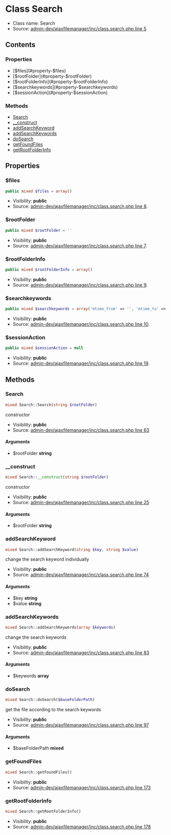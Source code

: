 Class Search
=====================





* Class name: Search
* Source: [admin-dev/ajaxfilemanager/inc/class.search.php line 5](https://github.com/PrestaShop/PrestaShop/blob/1.6.0.3/admin-dev/ajaxfilemanager/inc/class.search.php#L5)


Contents
--------


### Properties

* [$files](#property-$files)
* [$rootFolder](#property-$rootFolder)
* [$rootFolderInfo](#property-$rootFolderInfo)
* [$searchkeywords](#property-$searchkeywords)
* [$sessionAction](#property-$sessionAction)

### Methods

* [Search](#method-Search)
* [__construct](#method-__construct)
* [addSearchKeyword](#method-addSearchKeyword)
* [addSearchKeywords](#method-addSearchKeywords)
* [doSearch](#method-doSearch)
* [getFoundFiles](#method-getFoundFiles)
* [getRootFolderInfo](#method-getRootFolderInfo)




Properties
----------


### <a name="property-$files"></a>$files

```php
public mixed $files = array()
```





* Visibility: **public**
* Source: [admin-dev/ajaxfilemanager/inc/class.search.php line 8](https://github.com/PrestaShop/PrestaShop/blob/1.6.0.3/admin-dev/ajaxfilemanager/inc/class.search.php#L8).


### <a name="property-$rootFolder"></a>$rootFolder

```php
public mixed $rootFolder = ''
```





* Visibility: **public**
* Source: [admin-dev/ajaxfilemanager/inc/class.search.php line 7](https://github.com/PrestaShop/PrestaShop/blob/1.6.0.3/admin-dev/ajaxfilemanager/inc/class.search.php#L7).


### <a name="property-$rootFolderInfo"></a>$rootFolderInfo

```php
public mixed $rootFolderInfo = array()
```





* Visibility: **public**
* Source: [admin-dev/ajaxfilemanager/inc/class.search.php line 9](https://github.com/PrestaShop/PrestaShop/blob/1.6.0.3/admin-dev/ajaxfilemanager/inc/class.search.php#L9).


### <a name="property-$searchkeywords"></a>$searchkeywords

```php
public mixed $searchkeywords = array('mtime_from' => '', 'mtime_to' => '', 'name' => '', 'size_from' => '', 'size_to' => '', 'recursive' => '0')
```





* Visibility: **public**
* Source: [admin-dev/ajaxfilemanager/inc/class.search.php line 10](https://github.com/PrestaShop/PrestaShop/blob/1.6.0.3/admin-dev/ajaxfilemanager/inc/class.search.php#L10).


### <a name="property-$sessionAction"></a>$sessionAction

```php
public mixed $sessionAction = null
```





* Visibility: **public**
* Source: [admin-dev/ajaxfilemanager/inc/class.search.php line 19](https://github.com/PrestaShop/PrestaShop/blob/1.6.0.3/admin-dev/ajaxfilemanager/inc/class.search.php#L19).


Methods
-------


### <a name="method-Search"></a>Search

```php
mixed Search::Search(string $rootFolder)
```

constructor



* Visibility: **public**
* Source: [admin-dev/ajaxfilemanager/inc/class.search.php line 63](https://github.com/PrestaShop/PrestaShop/blob/1.6.0.3/admin-dev/ajaxfilemanager/inc/class.search.php#L63)


#### Arguments
* $rootFolder **string**



### <a name="method-__construct"></a>__construct

```php
mixed Search::__construct(string $rootFolder)
```

constructor



* Visibility: **public**
* Source: [admin-dev/ajaxfilemanager/inc/class.search.php line 25](https://github.com/PrestaShop/PrestaShop/blob/1.6.0.3/admin-dev/ajaxfilemanager/inc/class.search.php#L25)


#### Arguments
* $rootFolder **string**



### <a name="method-addSearchKeyword"></a>addSearchKeyword

```php
mixed Search::addSearchKeyword(string $key, string $value)
```

change the search keyword individually



* Visibility: **public**
* Source: [admin-dev/ajaxfilemanager/inc/class.search.php line 74](https://github.com/PrestaShop/PrestaShop/blob/1.6.0.3/admin-dev/ajaxfilemanager/inc/class.search.php#L74)


#### Arguments
* $key **string**
* $value **string**



### <a name="method-addSearchKeywords"></a>addSearchKeywords

```php
mixed Search::addSearchKeywords(array $keywords)
```

change the search keywords



* Visibility: **public**
* Source: [admin-dev/ajaxfilemanager/inc/class.search.php line 83](https://github.com/PrestaShop/PrestaShop/blob/1.6.0.3/admin-dev/ajaxfilemanager/inc/class.search.php#L83)


#### Arguments
* $keywords **array**



### <a name="method-doSearch"></a>doSearch

```php
mixed Search::doSearch($baseFolderPath)
```

get the file according to the search keywords



* Visibility: **public**
* Source: [admin-dev/ajaxfilemanager/inc/class.search.php line 97](https://github.com/PrestaShop/PrestaShop/blob/1.6.0.3/admin-dev/ajaxfilemanager/inc/class.search.php#L97)


#### Arguments
* $baseFolderPath **mixed**



### <a name="method-getFoundFiles"></a>getFoundFiles

```php
mixed Search::getFoundFiles()
```





* Visibility: **public**
* Source: [admin-dev/ajaxfilemanager/inc/class.search.php line 173](https://github.com/PrestaShop/PrestaShop/blob/1.6.0.3/admin-dev/ajaxfilemanager/inc/class.search.php#L173)




### <a name="method-getRootFolderInfo"></a>getRootFolderInfo

```php
mixed Search::getRootFolderInfo()
```





* Visibility: **public**
* Source: [admin-dev/ajaxfilemanager/inc/class.search.php line 178](https://github.com/PrestaShop/PrestaShop/blob/1.6.0.3/admin-dev/ajaxfilemanager/inc/class.search.php#L178)



